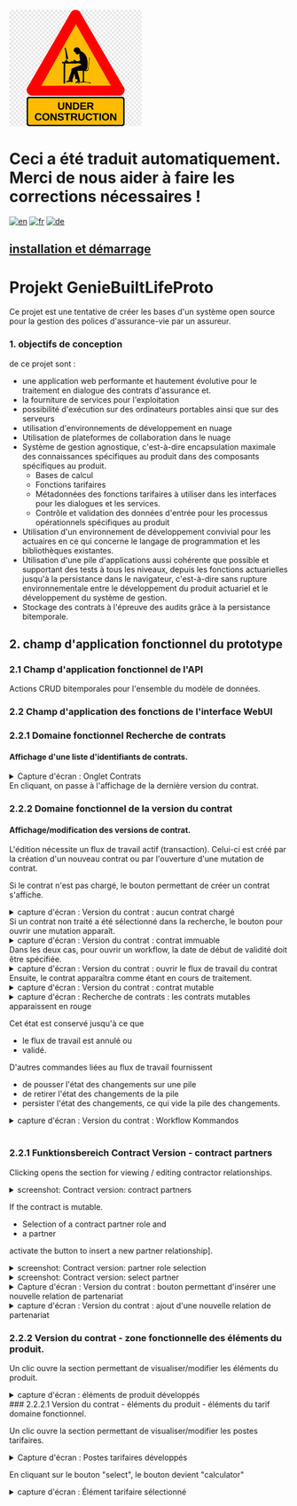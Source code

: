 ![Travaux en cours](docs/assets/wip.png)
# Ceci a été traduit automatiquement. Merci de nous aider à faire les corrections nécessaires !

[ ![en](https://img.shields.io/badge/lang-en-red.svg)](README.md)
[ ![fr](https://img.shields.io/badge/lang-fr-blue.svg)](README.fr.md)
[ ![de](https://img.shields.io/badge/lang-de-green.svg)](README.de.md)


## [installation et démarrage](#3-installation-et-démarrage)

# Projekt GenieBuiltLifeProto
Ce projet est une tentative de créer les bases d'un système open source pour la gestion des polices d'assurance-vie par un assureur.

### 1. objectifs de conception

de ce projet sont :

* une application web performante et hautement évolutive pour le traitement en dialogue des contrats d'assurance et.
* la fourniture de services pour l'exploitation
* possibilité d'exécution sur des ordinateurs portables ainsi que sur des serveurs
* utilisation d'environnements de développement en nuage 
* Utilisation de plateformes de collaboration dans le nuage
* Système de gestion agnostique, c'est-à-dire encapsulation maximale des connaissances spécifiques au produit dans des composants spécifiques au produit.
  * Bases de calcul
  * Fonctions tarifaires
  * Métadonnées des fonctions tarifaires à utiliser dans les interfaces pour les dialogues et les services.
  * Contrôle et validation des données d'entrée pour les processus opérationnels spécifiques au produit
* Utilisation d'un environnement de développement convivial pour les actuaires en ce qui concerne le langage de programmation et les bibliothèques existantes.
* Utilisation d'une pile d'applications aussi cohérente que possible et supportant des tests à tous les niveaux, depuis les fonctions actuarielles jusqu'à la persistance dans le navigateur, c'est-à-dire sans rupture environnementale entre le développement du produit actuariel et le développement du système de gestion.
* Stockage des contrats à l'épreuve des audits grâce à la persistance bitemporale.

## 2. champ d'application fonctionnel du prototype

### 2.1 Champ d'application fonctionnel de l'API

Actions CRUD bitemporales pour l'ensemble du modèle de données.

### 2.2 Champ d'application des fonctions de l'interface WebUI

### 2.2.1 Domaine fonctionnel Recherche de contrats

#### Affichage d'une liste d'identifiants de contrats.

<details>
<summary>Capture d'écran : Onglet Contrats</summary>
<p>
<img src="docs/images/image1.png" alt="Contrats">
</p>
</details>
En cliquant, on passe à l'affichage de la dernière version du contrat.

### 2.2.2 Domaine fonctionnel de la version du contrat

#### Affichage/modification des versions de contrat.

L'édition nécessite un flux de travail actif (transaction). Celui-ci est créé par la création d'un nouveau contrat ou par l'ouverture d'une mutation de contrat.

Si le contrat n'est pas chargé, le bouton permettant de créer un contrat s'affiche.
<details>
<summary>capture d'écran : Version du contrat : aucun contrat chargé</summary>
<p>
<img src="docs/images/image2.png" alt="Contrats">
</p>
</details>
Si un contrat non traité a été sélectionné dans la recherche, le bouton pour ouvrir une mutation apparaît.
<details>
<summary>capture d'écran : Version du contrat : contrat immuable</summary>
<p>
<img src="docs/images/image4.png" alt="Contrats">
</p>
</details>
Dans les deux cas, pour ouvrir un workflow, la date de début de validité doit être spécifiée.
<details>
<summary>capture d'écran : Version du contrat : ouvrir le flux de travail du contrat</summary>
<p>
<img src="docs/images/image3.png" alt="Contrats">
</p>
</details>
Ensuite, le contrat apparaîtra comme étant en cours de traitement. 
<details>
<summary>capture d'écran : Version du contrat : contrat mutable</summary>
<p>
<img src="docs/images/image6.png" alt="Contrats">
</p>
</details>
<details>
<summary>capture d'écran : Recherche de contrats : les contrats mutables apparaissent en rouge</summary>
<p>
<img src="docs/images/image6a.png" alt="Contrats">
</p>
</details>

Cet état est conservé jusqu'à ce que

* le flux de travail est annulé ou
* validé.

 D'autres commandes liées au flux de travail fournissent
  * de pousser l'état des changements sur une pile  
  * de retirer l'état des changements de la pile  
  * persister l'état des changements, ce qui vide la pile des changements.

<details>
<summary>capture d'écran : Version du contrat : Workflow Kommandos</summary>
<p>
<img src="docs/images/image7.png" alt="Contrats">
</p>
</details>
<br>

### 2.2.1 Funktionsbereich Contract Version - contract partners

Clicking opens the section for viewing / editing contractor relationships.

<details >
<summary>screenshot: Contract version: contract partners</summary>
<p>
<img src="docs/images/image8.png" alt="Contract partners">
</p>
</details>

If the contract is mutable.

* Selection of a contract partner role and
* a partner
  
activate the button to insert a new partner relationship].

<details>
<summary>screenshot: Contract version: partner role selection</summary>.
<p><img src="docs/images/image9.png" alt="select contract partner role"></p>
</details>
<details>
<summary>screenshot: Contract version: select partner</summary>
<p><img src="docs/images/image10.png" alt="select contract partner"></p>
</details>
</details>
<details>
<summary>Capture d'écran : Version du contrat : bouton permettant d'insérer une nouvelle relation de partenariat</summary>.
<p><img src="docs/images/image11.png" alt="ajouter un partenaire contractuel"></p>
</details>
<details>
<summary>capture d'écran : Version du contrat : ajout d'une nouvelle relation de partenariat</summary>
<p><img src="docs/images/image12.png" alt="ajout d'un partenaire contractuel"></p> <p>Détails
</details>

### 2.2.2 Version du contrat - zone fonctionnelle des éléments du produit.

Un clic ouvre la section permettant de visualiser/modifier les éléments du produit.
<details>
<summary>capture d'écran : éléments de produit développés</summary>.
<p>
<img src="docs/images/image13.png" alt="product items">
</p>
</details>
### 2.2.2.1 Version du contrat - éléments du produit - éléments du tarif domaine fonctionnel.

Un clic ouvre la section permettant de visualiser/modifier les postes tarifaires.

<details>
<summary>Capture d'écran : Postes tarifaires développés</summary>
<p>
<img src="docs/images/image14.png" alt="tariff items">
</p>
</details>

En cliquant sur le bouton "select", le bouton devient "calculator"
<details>
<summary>capture d'écran : Élément tarifaire sélectionné </summary>
<p>
<img src="docs/images/image15.png" alt="tariff item selected">
</p>
</détails>

Un clic sur le bouton "calculatrice" fenêtre de calcul ouvre la fenêtre de calcul :
<details>
<summary>capture d'écran : Calculateur de tarifs démarré</summary>
<p>
<img src="docs/images/image16.png" alt="calculateur de positions tarifaires">
</p>
</details> 
Différents objectifs de calcul peuvent être spécifiés.
<details>
<summary>capture d'écran : Calculateur de tarifs démarré </summary>
<p>
<img src="docs/images/image17.png" alt="input calculation target">
</p>
</details>

Après avoir spécifié la cible de calcul, les paramètres peuvent être saisis.
<details>
<summary>capture d'écran : Cible de calcul spécifiée</summary>
<p>
<img src="docs/images/image18.png" alt="cible de calcul déterminée">
</p>
</details>

Dialogue de saisie 

<details>
<summary>capture d'écran : Dialogue de saisie </summary>
<p>
<img src="docs/images/image19.png" alt="calcul cible déterminé">
</p>
</détails>


Lorsque tous les paramètres obligatoires sont occupés, le calcul peut être effectué.
<details>
<summary>capture d'écran : Appel au calcul </summary>
<p>
<img src="docs/images/image20.png" alt="calculation callable">
</p><p>
<img src="docs/images/image21.png" alt="calculation called"> </p><p>Les calculs peuvent être appelés.
</p>
</details>

Les paramètres et le résultat du calcul peuvent être synchronisés dans les champs contractuels correspondants, c'est-à-dire existants si nécessaire, portant le même nom.
<details>
<summary>capture d'écran : Synchronisation avec le statut du contrat</summary>.
<p>
<img src="docs/images/image22.png" alt="calculation callable">
</p>
</details>

### 2.2.2.1.1 Version du contrat - postes de produits - postes tarifaires - partenaires des postes tarifaires domaine fonctionnel.

Un clic ouvre la section permettant d'afficher / de modifier les relations de partenariat pour les postes tarifaires.
<details>
<summary>Capture d'écran : Partenaires des postes tarifaires</summary>
<p>
<img src="docs/images/image23.png" alt="partenaires des postes tarifaires">
</p>
</details>

### 2.3 Domaine fonctionnel de l'historique
Cliquer sur un nœud de version ouvre la vue de la version
<details>
<summary>capture d'écran : Sélection de la version</summary>
<p>
<img src="docs/images/image24.png" alt="choose uncommitted workflow">
</p>
<p>
<img src="docs/images/image6.png" alt="show uncommitted workflow"> </p> <p>Img src="docs/images/image6.png" alt="show uncommitted workflow">
</p>
<p>
<img src="docs/images/image25.png" alt="choose committed workflow">
</p>
<p>
<img src="docs/images/image4.png" alt="show committed workflow">
</p>
</details>

Les mutations rétroactives ombrent les mutations saisies précédemment avec une date d'entrée en vigueur identique ou ultérieure.
<details>
<summary>capture d'écran : Transaction rétroactive</summary>.
<p>
<img src="docs/images/image26.png" alt="retroactive Transaction">
</p>
<p>
<img src="docs/images/image27.png" alt="select shadowed Transaction">
</p>
</details>

### 2.3.1 Rechercher le domaine fonctionnel du partenaire.
#### Afficher une liste d'identifiants de partenaires.

<details>
<summary>Capture d'écran : Onglet Partenaires</summary>
<p>
<img src="docs/images/image28.png" alt="Partenaires">
</p>
</details>
En cliquant, on passe à l'affichage de la dernière version du partenaire.

### 2.3.2 Domaine fonctionnel Partenaires

Affichage de la version du partenaire.

La gestion des partenaires est rudimentaire. Elle ne contient que les données tarifaires pertinentes sur les partenaires et l'édition n'est pas possible dans l'application web, mais uniquement via l'API du contrat [exemple : ici ](testAPI.jl).
<details>
<summary>capture d'écran : Onglet Versions des partenaires</summary>
<p>
<img src="docs/images/image29.png" alt="Partenaire">
</p>
</details>

### 2.3.3 Recherche dans le domaine fonctionnel des produits.
#### Afficher une liste d'identifiants de produits.

<details>
<summary>Capture d'écran : Onglet Produits</summary>
<p>
<img src="docs/images/image30.png" alt="Produits">
</p>
</details>
En cliquant, on passe à l'affichage de la dernière version du partenaire.

### 2.3.4 Domaine fonctionnel Produit

Affichage de la version du produit 
La gestion des produits est rudimentaire. Elle ne contient que les données tarifaires pertinentes sur les partenaires et l'édition n'est pas possible dans l'application web, mais uniquement via l'API du contrat [exemple : ici ](testAPI.jl).

#### 2.3.4.1 Domaine fonctionnel du produit - champ des paramètres tarifaires.

La sémantique de ce champ ressort clairement des scripts du débogueur de tarifs.

[Pension](debugcalcPEN.jl)
[SingleLifeRisk](debugcalcSLR.jl)
[JointLifeRiskgh](debugcalcJLR.jl)

#### 2.3.4.2 Domaine fonctionnel du produit - champ des attributs du contrat

Ce champ définit les attributs dynamiques des postes tarifaires.

<details>
<summary>capture d'écran : Onglet Productversion</summary>
<p>
<img src="docs/images/image31.png" alt="Partenaire">
</p>
</details>

## 3 installation et démarrage

Le paquet a besoin d'une base de données POSTGRES, du [dossier de configuration](db) et des données du produit [voir : testScript](testAPI.jl)hghg
### 3.1 Démarrage sous gitpod

[ ![Gitpod Ready-to-Code](https://img.shields.io/badge/Gitpod-Ready--to--Code-blue?logo=gitpod)](https://gitpod.io/#https://github.com/Actuarial-Sciences-for-Africa-ASA/GenieBuiltLifeProto)

Lorsque l'espace de travail gitpod est démarré, la base de données est préinstallée et trois produits/contrats sont chargés. Le code VS est lancé.

### 3.1.1 Démarrer le serveur Web

Dans le terminal, lancez Julia
    ``julia --projet=.````
et chargez le script de démarrage
 ```include("run.jl")```
Ici il faut un peu de patience, l'application va devenir réactive :-).

### 3.1.2 Démarrer une session de navigation

VS Code démarre automatiquement une session de navigation. Si ce n'est pas le cas, le port affiche
 ``Menu -> Vue -> Ouvrir la vue -> Ports``
et cliquez sur le port de l'Application Web Server.

SOYEZ PATIENT ! L'initialisation prend un certain temps. Ensuite, il devient réactif !

Trois contrats sont préchargés : pension, SingleLifeRisk, JointLifeRisk.